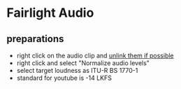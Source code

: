 # **Fairlight Audio**

## preparations

- right click on the audio clip and [unlink them if possible](./edit.md#link-clips-or-audio-or-unlink-them)
- right click and select "Normalize audio levels"
- select target loudness as ITU-R BS 1770-1
- standard for youtube is -14 LKFS
